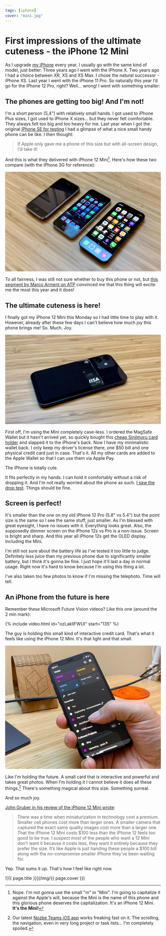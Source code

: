 ```yaml
---
tags: [iphone]
cover: "mini.jpg"
---
```


# First impressions of the ultimate cuteness - the iPhone 12 Mini

As I upgrade [my iPhone](/iphone) every year, I usually go with the same kind of model, just better. Three years ago I went with the iPhone X. Two years ago I had a choice between XR, XS and XS Max. I chose the natural successor - iPhone XS. Last year I went with the iPhone 11 Pro. So naturally this year I’d go for the iPhone 12 Pro, right? Well… wrong! I went with something smaller:

<!--More-->

## The phones are getting too big! And I'm not!

I'm a short person (5,4") with relatively small hands. I got used to iPhone Plus sizes, I got used to iPhone X sizes... but they never felt comfortable. They always felt too big and too heavy for me. Last year when I got the original [iPhone SE for testing](/iphonese) I had a glimpse of what a nice small handy phone can be like. I then thought:

> If Apple only gave me a phone of this size but with all-screen design, I'd take it!

And this is what they delivered with iPhone 12 Mini[^1]. Here's how these two compare (with the iPhone 3G for reference):

![{{ page.title }} 2](/img/mini-2.jpg)

To all fairness, I was still not sure whether to buy this phone or not, but [this segment by Marco Arment on ATP](https://overcast.fm/+R7DWsgU6c/1:02:59) convinced me that this thing will excite me the most this year and it does!

## The ultimate cuteness is here!

I finally got my iPhone 12 Mini this Monday so I had little time to play with it. However, already after these few days I can't believe how much joy this phone brings me! So. Much. Joy.

![{{ page.title }} 3](/img/mini-3.jpg)

First off, I'm using the Mini completely case-less. I ordered the MagSafe Wallet but it hasn't arrived yet, so quickly bought this [cheap Sinjimoru card holder](https://www.amazon.com/Sinjimoru-Holder-Wallet-functioning-Credit/dp/B00HY3HSZQ/ref=sr_1_4?tag=sliwinski-20) and slapped it to the iPhone's back. Now I have my minimalistic wallet back. I only keep my driver's license there, one $50 bill and one physical credit card just in case. That's it. All my other cards are added to the Apple Wallet so that I can use them via Apple Pay.

The iPhone is totally cute.

It fits perfectly in my hands. I can hold it comfortably without a risk of dropping it. And I'm not really worried about the phone as such. [I saw the drop test](https://www.youtube.com/watch?v=DtDHHbGJVAc). Things should be fine.

## Screen is perfect!

It's smaller than the one on my old iPhone 12 Pro (5.8" vs 5.4") but the point size is the same so I see the same stuff, just smaller. As I'm blessed with great eyesight, I have no issues with it. Everything looks great. Also, the supposedly dimmer screen on the iPhone 12s vs Pro is a non-issue. Screen is bright and sharp. And this year all iPhone 12s get the OLED display. Including the Mini.

I'm still not sure about the battery life as I've tested it too little to judge. Definitely less juice than my previous phone due to significantly smaller battery, but I think it's gonna be fine. I just hope it'll last a day in normal usage. Right now it's hard to know because I'm using this thing a lot.

I've also taken too few photos to know if I'm missing the telephoto. Time will tell.

## An iPhone from the future is here

Remember these Microsoft Future Vision videos? Like this one (around the 2 min mark):

{% include video.html id="ozLaklIFWUI" start="135" %}

The guy is holding this small kind of interactive credit card. That's what it feels like using the iPhone 12 Mini. It's that light and that small.

![{{ page.title }} 4](/img/mini-4.jpg)

Like I'm holding the future. A small card that is interactive and powerful and takes great photos. When I'm holding it I cannot believe it does all these things.[^2] There's something magical about this size. Something surreal.

And so much joy.

[John Gruber in his review of the iPhone 12 Mini wrote](https://daringfireball.net/2020/11/the_iphone_12_mini_and_iphone_12_pro_max):

> There was a time when miniaturization in technology cost a premium. Smaller cell phones cost more than larger ones. A smaller camera that captured the exact same quality images cost more than a larger one. That the iPhone 12 Mini costs $100 less than the iPhone 12 feels too good to be true. I suspect most of the people who want a 12 Mini don’t want it because it costs less, they want it entirely because they prefer the size. It’s like Apple is just handing these people a $100 bill along with the no-compromise smaller iPhone they’ve been waiting for.

Yep. That sums it up. That's how I feel like right now.

[^1]: Nope. I'm not gonna use the small "m" in "Mini". I'm going to capitalize it against the Apple's will, because the Mini is the name of this phone and this glorious phone deserves the capitalization. It's an iPhone 12 Mini. **It's the Mini!**
[^2]: Our latest [Nozbe Teams iOS app][n] works freaking fast on it. The scrolling, the navigation, even in very long project or task lists… I'm completely spoiled.

![{{ page.title }}](/img/{{ page.cover }})

[n]: https://michael.gratis/nozbe